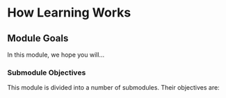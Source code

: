 # How Learning Works

## Module Goals
In this module, we hope you will...






### Submodule Objectives
This module is divided into a number of submodules. Their objectives are:
